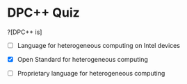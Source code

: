 # DPC++ Quiz

?[DPC++ is]
-[ ] Language for heterogeneous computing on Intel devices 
-[x] Open Standard for heterogeneous computing 
-[ ] Proprietary language for heterogeneous computing

